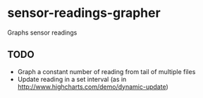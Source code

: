 # sensor-readings-grapher
Graphs sensor readings

## TODO
* Graph a constant number of reading from tail of multiple files
* Update reading in a set interval (as in http://www.highcharts.com/demo/dynamic-update)
